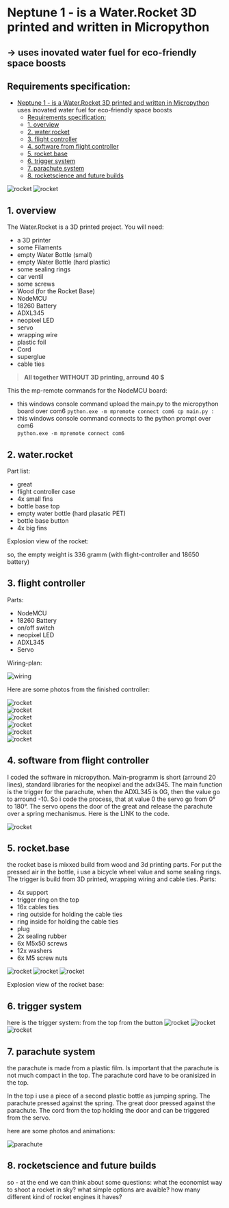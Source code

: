 # Neptune 1 - is a Water.Rocket 3D printed and written in Micropython  
## -> uses inovated water fuel for eco-friendly space boosts  
## Requirements specification:
- [Neptune 1 - is a Water.Rocket 3D printed and written in Micropython](#neptune-1---is-a-waterrocket-3d-printed-and-written-in-micropython)  
   uses inovated water fuel for eco-friendly space boosts
  - [Requirements specification:](#requirements-specification)
  - [1. overview](#1-overview)
  - [2. water.rocket](#2-waterrocket)
  - [3. flight controller](#3-flight-controller)
  - [4. software from flight controller](#4-software-from-flight-controller)
  - [5. rocket.base](#5-rocketbase)
  - [6. trigger system](#6-trigger-system)
  - [7. parachute system](#7-parachute-system)
  - [8. rocketscience and future builds](#8-rocketscience-and-future-builds)

![rocket](photos_animations/complete_rocket.jpg)
![rocket](photos_animations/CAD1.jpg)

<a name="overview"></a>
## 1. overview
The Water.Rocket is a 3D printed project. You will need:
- a 3D printer
- some Filaments
- empty Water Bottle (small)
- empty Water Bottle (hard plastic)
- some sealing rings
- car ventil
- some screws
- Wood (for the Rocket Base)
- NodeMCU
- 18260 Battery
- ADXL345
- neopixel LED
- servo
- wrapping wire
- plastic foil
- Cord
- superglue
- cable ties  
> **All together WITHOUT 3D printing, arround 40 $**

This the mp-remote commands for the NodeMCU board:  
- this windows console command upload the main.py to the micropython board over com6
`python.exe -m mpremote connect com6 cp main.py :`  
- this windows console command connects to the python prompt over com6  
`python.exe -m mpremote connect com6`  

<a name="Water.rocket"></a>
## 2. water.rocket

Part list:
- great
- flight controller case
- 4x small fins
- bottle base top
- empty water bottle (hard plasatic PET)
- bottle base button
- 4x big fins  

Explosion view of the rocket:  

so, the empty weight is 336 gramm (with flight-controller and 18650 battery)

<a name="flight-controller"></a>
## 3. flight controller
Parts:
- NodeMCU
- 18260 Battery
- on/off switch
- neopixel LED
- ADXL345
- Servo

Wiring-plan:

![wiring](photos_animations/wiring.jpg)  

Here are some photos from the finished controller:

![rocket](photos_animations/flight-controller1.jpg)  
![rocket](photos_animations/flight-controller2.jpg)  
![rocket](photos_animations/flight-controller3.jpg)  
![rocket](photos_animations/flight-controller4.jpg)  
![rocket](photos_animations/flight-controller5.jpg)  
![rocket](photos_animations/flight-controller6.jpg)  


<a name="software-flight-control"></a>
## 4. software from flight controller

I coded the software in micropython. Main-programm is short (arround 20 lines), standard libraries for the neopixel and the adxl345.
The main function is the trigger for the parachute, when the ADXL345 is 0G, then the value go to arround -10. So i code the process, that at value 0 the servo go from 0° to 180°. The servo opens the door of the great and release the parachute over a spring mechanismus.
Here is the LINK to the code.

![rocket](photos_animations/data-analyse1.png)

<a name="rocket-base"></a>
## 5. rocket.base
the rocket base is mixxed build from wood and 3d printing parts.
For put the pressed air in the bottle, i use a bicycle wheel value and some sealing rings.
The trigger is build from 3D printed, wrapping wiring and cable ties.
Parts:
- 4x support
- trigger ring on the top
- 16x cables ties
- ring outside for holding the cable ties
- ring inside for holding the cable ties
- plug
- 2x sealing rubber
- 6x M5x50 screws
- 12x washers
- 6x M5 screw nuts

![rocket](photos_animations/rocket-base1.jpg)
![rocket](photos_animations/rocket-base2.jpg)
![rocket](photos_animations/rocket-base3.jpg)


Explosion view of the rocket base:

<a name="trigger-system"></a>
## 6. trigger system  
here is the trigger system:
from the top
from the button
![rocket](photos_animations/trigger1.jpg)
![rocket](photos_animations/CAD2.png)
![rocket](photos_animations/CAD3.png)

<a name="parachute-system"></a>
## 7. parachute system
the parachute is made from a plastic film.
Is important that the parachute is not much compact in the top. The parachute cord have to be oranisized in the top.  

In the top i use a piece of a second plastic bottle as jumping spring. The parachute pressed against the spring. The great door pressed against the parachute. The cord from the top holding the door and can be triggered from the servo.

here are some photos and animations:

![parachute](photos_animations/rocket_parachute1_slow.gif)


<a name="rocketscience-future"></a>
## 8. rocketscience and future builds  

so - at the end we can think about some questions:
what the economist way to shoot a rocket in sky?
what simple options are avaible?
how many different kind of rocket engines it haves?
